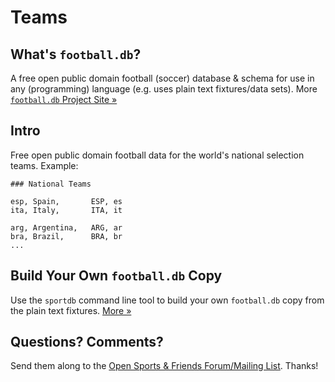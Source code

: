 # Teams

## What's `football.db`?

A free open public domain football (soccer) database & schema
for use in any (programming) language
(e.g. uses plain text fixtures/data sets).
More [`football.db` Project Site »](http://openfootball.github.io)

## Intro

Free open public domain football data for the world's national selection teams.
Example:

~~~
### National Teams

esp, Spain,       ESP, es
ita, Italy,       ITA, it

arg, Argentina,   ARG, ar
bra, Brazil,      BRA, br
...
~~~


## Build Your Own `football.db` Copy

Use the `sportdb` command line tool to build your own `football.db` copy
from the plain text fixtures. [More »](http://openfootball.github.io/build.html)



## Questions? Comments?

Send them along to the
[Open Sports & Friends Forum/Mailing List](http://groups.google.com/group/opensport).
Thanks!
